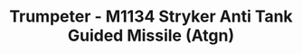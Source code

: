 ---
layout: product
title: "Trumpeter - M1134 Stryker Anti Tank Guided Missile (Atgn)"
price: "4100" 
desc: "N/A"
img_path: "/assets/img/TRU00399.webp"
brand: "N/A"
available: false
special_offer: false
new: false
soon: false
cat: "010000"
subcat: "013400"
subsubcat: "0N/A"
sifra: "TRU00399"
popular: false
spec: false
---